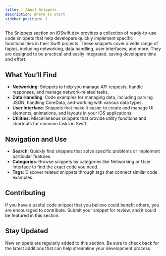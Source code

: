 ```yaml
---
title: 💡 About Snippets
description: Where to start
sidebar_position: 1
---
```


The Snippets section on iOSwift.dev provides a collection of ready-to-use code snippets that help developers quickly implement specific functionalities in their Swift projects. These snippets cover a wide range of topics, including networking, data handling, user interfaces, and more. They are designed to be practical and easily integrated, saving developers time and effort.

## What You’ll Find

- **Networking**: Snippets to help you manage API requests, handle responses, and manage network-related tasks.
- **Data Handling**: Code examples for managing data, including parsing JSON, handling CoreData, and working with various data types.
- **User Interface**: Snippets that make it easier to create and manage UI elements, animations, and layouts in your iOS applications.
- **Utilities**: Miscellaneous snippets that provide utility functions and shortcuts for common tasks in Swift.

## Navigation and Use

- **Search**: Quickly find snippets that solve specific problems or implement particular features.
- **Categories**: Browse snippets by categories like Networking or User Interface to find the exact code you need.
- **Tags**: Discover related snippets through tags that connect similar code examples.

## Contributing

If you have a useful code snippet that you believe could benefit others, you are encouraged to contribute. Submit your snippet for review, and it could be featured in this section.

## Stay Updated

New snippets are regularly added to this section. Be sure to check back for the latest additions that can help streamline your development process.
